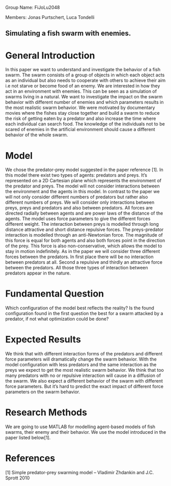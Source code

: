 ﻿Group Name: FiJoLu2048

Members: Jonas Purtschert, Luca Tondelli

## Simulating a fish swarm with enemies.



# General Introduction

In this paper we want to understand and investigate the behavior of a fish swarm. The swarm consists of a group of objects in which each object acts as an individual but also needs to cooperate with others to achieve their aim i.e not starve or become food of an enemy. We are interested in how they act in an environment with enemies. This can be seen as a simulation of swarms living in a natural. We want to investigate the impact on the swarm behavior with different number of enemies and which parameters results in the most realistic swarm behavior. We were motivated by documentary movies where the fishes stay close together and build a swarm to reduce the risk of getting eaten by a predator and also increase the time where each individual can search food. The knowledge of the individuals not to be scared of enemies in the artificial environment should cause a different behavior of the whole swarm.



# Model
We chose the predator-prey model suggested in the paper reference [1]. In this model there exist two types of agents: predators and preys. It’s represented on a 2D Cartesian plane which represents the environment of the predator and preys. The model will not consider interactions between the environment and the agents in this model. In contrast to the paper we will not only consider different numbers of predators but rather also different numbers of preys.
We will consider only interactions between preys, preys and predators and also between predators. All forces are directed radially between agents and are power laws of the distance of the agents. The model uses force parameters to give the different forces different weight. The interaction between preys is modelled through long distance attractive and short distance repulsive forces. The preys-predator interaction is modelled through an anti-Newtonian force. The magnitude of this force is equal for both agents and also both forces point in the direction of the prey. This force is also non-conservative, which allows the model to stay in motion indefinitely. As in the paper we will consider three different forces between the predators. In first place there will be no interaction between predators at all. Second a repulsive and thirdly an attractive force between the predators. All those three types of interaction between predators appear in the nature.


# Fundamental Question

Which configuration of the model best reflects the reality?
Is the found configuration found in the first question the best for a swarm attacked by a predator, if not what optimization could be done?


# Expected Results

We think that with different interaction forms of the predators and different force parameters will dramatically change the swarm behavior. With the model configuration with less predators and the same interaction as the preys we expect to get the most realistic swarm behavior. We think that too many predators with no or repulsive interaction will cause in a diffusion of the swarm. We also expect a different behavior of the swarm with different force parameters. But it’s hard to predict the exact impact of different force parameters on the swarm behavior. 


# Research Methods

We are going to use MATLAB for modelling agent-based models of fish swarms, their enemy and their behavior. We use the model introduced in the paper listed below[1].

# References
[1] Simple predator-prey swarming model – Vladimir Zhdankin and J.C. Sprott 2010
